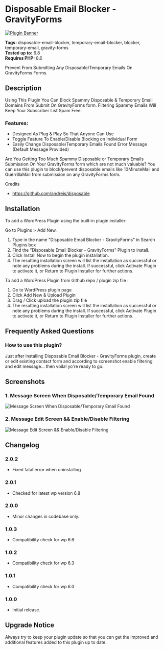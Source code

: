 # Disposable Email Blocker - GravityForms

[![Plugin Banner](https://ps.w.org/disposable-email-blocker-gravityforms/assets/banner-772x250.png)](https://wordpress.org/plugins/disposable-email-blocker-gravityforms/)

**Tags:** disposable-email-blocker, temporary-email-blocker, blocker, temporary-email, gravity-forms \
**Tested up to:** 6.8 \
**Requires PHP:** 8.0

Prevent From Submitting Any Disposable/Temporary Emails On GravityForms Forms.

## Description

Using This Plugin You Can Block Spammy Disposable & Temporary Email Domains From Submit On GravityForms form. Filtering Spammy Emails Will Keep Your Subscriber List Spam Free.

### Features:

- Designed As Plug & Play So That Anyone Can Use
- Toggle Feature To Enable/Disable Blocking on Individual Form
- Easily Change Disposable/Temporary Emails Found Error Message (Default Message Provided)

Are You Getting Too Much Spammy Disposable or Temporary Emails Submission On Your GravityForms form which are not much valuable? You can use this plugin to block/prevent disposable emails like 10MinuteMail and GuerrillaMail from submission on any GravityForms form.

Credits
- https://github.com/andreis/disposable

## Installation

To add a WordPress Plugin using the built-in plugin installer:

Go to Plugins > Add New.

1. Type in the name "Disposable Email Blocker - GravityForms" in Search Plugins box
2. Find the "Disposable Email Blocker - GravityForms" Plugin to install.
3. Click Install Now to begin the plugin installation.
4. The resulting installation screen will list the installation as successful or note any problems during the install.
If successful, click Activate Plugin to activate it, or Return to Plugin Installer for further actions.

To add a WordPress Plugin from Github repo / plugin zip file :
1. Go to WordPress plugin page
2. Click Add New & Upload Plugin
3. Drag / Click upload the plugin zip file
4. The resulting installation screen will list the installation as successful or note any problems during the install.
If successful, click Activate Plugin to activate it, or Return to Plugin Installer for further actions.

## Frequently Asked Questions

### How to use this plugin?

Just after installing Disposable Email Blocker - GravityForms plugin, create or edit existing contact form and according to screenshot enable filtering and edit message... then voila! yo're ready to go.

## Screenshots

### 1. Message Screen When Disposable/Temporary Email Found

![Message Screen When Disposable/Temporary Email Found](https://ps.w.org/disposable-email-blocker-gravityforms/assets/screenshot-1.png)

### 2. Message Edit Screen && Enable/Disable Filtering

![Message Edit Screen && Enable/Disable Filtering](https://ps.w.org/disposable-email-blocker-gravityforms/assets/screenshot-2.png)

## Changelog

### 2.0.2
- Fixed fatal error when uninstalling

### 2.0.1
- Checked for latest wp version 6.8

### 2.0.0
- Minor changes in codebase only.

### 1.0.3
- Compatibility check for wp 6.6

### 1.0.2
- Compatibility check for wp 6.3

### 1.0.1

- Compatibility check for wp 6.0
### 1.0.0

- Initial release.

## Upgrade Notice

Always try to keep your plugin update so that you can get the improved and additional features added to this plugin up to date.